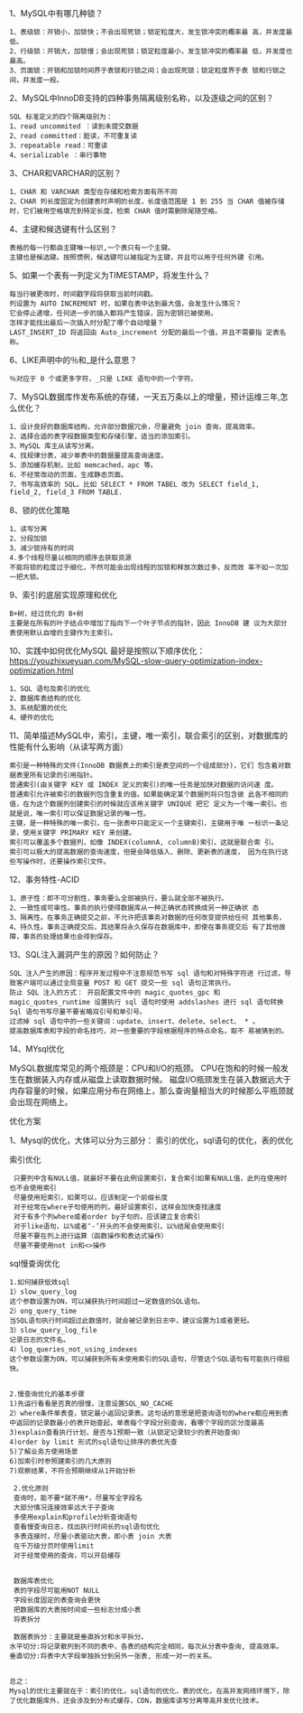 1、MySQL中有哪几种锁？

    1、表级锁：开销小，加锁快；不会出现死锁；锁定粒度大，发生锁冲突的概率最 高，并发度最低。
    2、行级锁：开销大，加锁慢；会出现死锁；锁定粒度最小，发生锁冲突的概率最 低，并发度也最高。
    3、页面锁：开销和加锁时间界于表锁和行锁之间；会出现死锁；锁定粒度界于表 锁和行锁之间，并发度一般。

2、MySQL中InnoDB支持的四种事务隔离级别名称，以及逐级之间的区别？
    
    SQL 标准定义的四个隔离级别为：
    1、read uncommited ：读到未提交数据
    2、read committed：脏读，不可重复读
    3、repeatable read：可重读
    4、serializable ：串行事物

3、CHAR和VARCHAR的区别？

    1、CHAR 和 VARCHAR 类型在存储和检索方面有所不同
    2、CHAR 列长度固定为创建表时声明的长度，长度值范围是 1 到 255 当 CHAR 值被存储时，它们被用空格填充到特定长度，检索 CHAR 值时需删除尾随空格。

4、主键和候选键有什么区别？
 
    表格的每一行都由主键唯一标识,一个表只有一个主键。
    主键也是候选键。按照惯例，候选键可以被指定为主键，并且可以用于任何外键 引用。
    
5、如果一个表有一列定义为TIMESTAMP，将发生什么？

    每当行被更改时，时间戳字段将获取当前时间戳。
    列设置为 AUTO INCREMENT 时，如果在表中达到最大值，会发生什么情况？
    它会停止递增，任何进一步的插入都将产生错误，因为密钥已被使用。
    怎样才能找出最后一次插入时分配了哪个自动增量？
    LAST_INSERT_ID 将返回由 Auto_increment 分配的最后一个值，并且不需要指 定表名称。

6、LIKE声明中的％和_是什么意思？

    ％对应于 0 个或更多字符，_只是 LIKE 语句中的一个字符。

7、MySQL数据库作发布系统的存储，一天五万条以上的增量，预计运维三年,怎么优化？

    1、设计良好的数据库结构，允许部分数据冗余，尽量避免 join 查询，提高效率。
    2、选择合适的表字段数据类型和存储引擎，适当的添加索引。
    3、MySQL 库主从读写分离。
    4、找规律分表，减少单表中的数据量提高查询速度。
    5、添加缓存机制，比如 memcached，apc 等。
    6、不经常改动的页面，生成静态页面。
    7、书写高效率的 SQL。比如 SELECT * FROM TABEL 改为 SELECT field_1, field_2, field_3 FROM TABLE.

8、锁的优化策略

    1、读写分离
    2、分段加锁
    3、减少锁持有的时间
    4.多个线程尽量以相同的顺序去获取资源
    不能将锁的粒度过于细化，不然可能会出现线程的加锁和释放次数过多，反而效 率不如一次加一把大锁。
    
9、索引的底层实现原理和优化

    B+树，经过优化的 B+树
    主要是在所有的叶子结点中增加了指向下一个叶子节点的指针，因此 InnoDB 建 议为大部分表使用默认自增的主键作为主索引。

10、实践中如何优化MySQL
最好是按照以下顺序优化：https://youzhixueyuan.com/MySQL-slow-query-optimization-index-optimization.html

    1、SQL 语句及索引的优化
    2、数据库表结构的优化
    3、系统配置的优化
    4、硬件的优化

11、简单描述MySQL中，索引，主键，唯一索引，联合索引的区别，对数据库的性能有什么影响（从读写两方面）

    索引是一种特殊的文件(InnoDB 数据表上的索引是表空间的一个组成部分)，它们 包含着对数据表里所有记录的引用指针。
    普通索引(由关键字 KEY 或 INDEX 定义的索引)的唯一任务是加快对数据的访问速 度。
    普通索引允许被索引的数据列包含重复的值。如果能确定某个数据列将只包含彼 此各不相同的值，在为这个数据列创建索引的时候就应该用关键字 UNIQUE 把它 定义为一个唯一索引。也就是说，唯一索引可以保证数据记录的唯一性。
    主键，是一种特殊的唯一索引，在一张表中只能定义一个主键索引，主键用于唯 一标识一条记录，使用关键字 PRIMARY KEY 来创建。
    索引可以覆盖多个数据列，如像 INDEX(columnA, columnB)索引，这就是联合索 引。
    索引可以极大的提高数据的查询速度，但是会降低插入、删除、更新表的速度， 因为在执行这些写操作时，还要操作索引文件。

12、事务特性-ACID

    1、原子性：即不可分割性，事务要么全部被执行，要么就全部不被执行。
    2、一致性或可串性。事务的执行使得数据库从一种正确状态转换成另一种正确状 态
    3、隔离性。在事务正确提交之前，不允许把该事务对数据的任何改变提供给任何 其他事务，
    4、持久性。事务正确提交后，其结果将永久保存在数据库中，即使在事务提交后 有了其他故障，事务的处理结果也会得到保存。

13、SQL注入漏洞产生的原因？如何防止？

    SQL 注入产生的原因：程序开发过程中不注意规范书写 sql 语句和对特殊字符进 行过滤，导致客户端可以通过全局变量 POST 和 GET 提交一些 sql 语句正常执行。
    防止 SQL 注入的方式： 开启配置文件中的 magic_quotes_gpc 和 magic_quotes_runtime 设置执行 sql 语句时使用 addslashes 进行 sql 语句转换
    Sql 语句书写尽量不要省略双引号和单引号。
    过滤掉 sql 语句中的一些关键词：update、insert、delete、select、 * 。
    提高数据库表和字段的命名技巧，对一些重要的字段根据程序的特点命名，取不 易被猜到的。

14、MYsql优化

MySQL数据库常见的两个瓶颈是：CPU和I/O的瓶颈。 
CPU在饱和的时候一般发生在数据装入内存或从磁盘上读取数据时候。 
磁盘I/O瓶颈发生在装入数据远大于内存容量的时候，如果应用分布在网络上，那么查询量相当大的时候那么平瓶颈就会出现在网络上。 

优化方案

1、Mysql的优化，大体可以分为三部分：
索引的优化，sql语句的优化，表的优化 

索引优化

     只要列中含有NULL值，就最好不要在此例设置索引，复合索引如果有NULL值，此列在使用时也不会使用索引 
     尽量使用短索引，如果可以，应该制定一个前缀长度 
     对于经常在where子句使用的列，最好设置索引，这样会加快查找速度 
     对于有多个列where或者order by子句的，应该建立复合索引 
     对于like语句，以%或者‘-’开头的不会使用索引，以%结尾会使用索引 
     尽量不要在列上进行运算（函数操作和表达式操作） 
     尽量不要使用not in和<>操作 

sql慢查询优化

    1.如何捕获低效sql 
    1）slow_query_log 
    这个参数设置为ON，可以捕获执行时间超过一定数值的SQL语句。 
    2）ong_query_time 
    当SQL语句执行时间超过此数值时，就会被记录到日志中，建议设置为1或者更短。 
    3）slow_query_log_file 
    记录日志的文件名。 
    4）log_queries_not_using_indexes 
    这个参数设置为ON，可以捕获到所有未使用索引的SQL语句，尽管这个SQL语句有可能执行得挺快。
    
    
    2.慢查询优化的基本步骤 
    1)先运行看看是否真的很慢，注意设置SQL_NO_CACHE 
    2）where条件单表查，锁定最小返回记录表。这句话的意思是把查询语句的where都应用到表中返回的记录数最小的表开始查起，单表每个字段分别查询，看哪个字段的区分度最高 
    3)explain查看执行计划，是否与1预期一致（从锁定记录较少的表开始查询） 
    4)order by limit 形式的sql语句让排序的表优先查 
    5)了解业务方使用场景 
    6)加索引时参照建索引的几大原则 
    7)观察结果，不符合预期继续从1开始分析
    
     2.优化原则 
     查询时，能不要*就不用*，尽量写全字段名 
     大部分情况连接效率远大于子查询 
     多使用explain和profile分析查询语句 
     查看慢查询日志，找出执行时间长的sql语句优化 
     多表连接时，尽量小表驱动大表，即小表 join 大表 
     在千万级分页时使用limit 
     对于经常使用的查询，可以开启缓存 
     
     
     数据库表优化
     表的字段尽可能用NOT NULL 
     字段长度固定的表查询会更快 
     把数据库的大表按时间或一些标志分成小表 
     将表拆分 
     
     数据表拆分：主要就是垂直拆分和水平拆分。 
    水平切分:将记录散列到不同的表中，各表的结构完全相同，每次从分表中查询, 提高效率。 
    垂直切分:将表中大字段单独拆分到另外一张表, 形成一对一的关系。 
    
    
    总之：
    Mysql的优化主要就在于：索引的优化，sql语句的优化，表的优化，在高并发网络环境下，除了优化数据库外，还会涉及到分布式缓存，CDN，数据库读写分离等高并发优化技术。